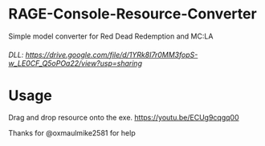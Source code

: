 # RAGE-Console-Resource-Converter
Simple model converter for Red Dead Redemption and MC:LA
###### DLL: https://drive.google.com/file/d/1YRk8I7r0MM3fopS-w_LE0CF_Q5oPOa22/view?usp=sharing
# Usage
Drag and drop resource onto the exe.
https://youtu.be/ECUg9cqgq00

Thanks for @oxmaulmike2581 for help
